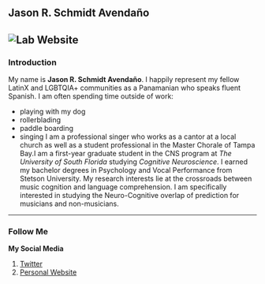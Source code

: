 ## Jason R. Schmidt Avendaño
![Lab Website](https://cdn.aarp.net/content/dam/aarp/travel/tips/2020/12/1140-las-vegas-sign.jpg)
---
### Introduction
My name is **Jason R. Schmidt Avendaño**. I happily represent my fellow LatinX and LGBTQIA+ communities as a Panamanian who speaks fluent Spanish. I am often spending time outside of work: 
  * playing with my dog
  * rollerblading
  * paddle boarding
  * singing
I am a professional singer who works as a cantor at a local church as well as a student professional in the Master Chorale of Tampa Bay.I am a first-year graduate student in the CNS program at *The University of South Florida* studying *Cognitive Neuroscience*. I earned my bachelor degrees in Psychology and Vocal Performance from Stetson University. My research interests lie at the crossroads between music cognition and language comprehension. I am specifically interested in studying the Neuro-Cognitive overlap of prediction for musicians and non-musicians.
--- 
### Follow Me
**My Social Media** 
1. [Twitter](https://www.https://twitter.com/_jasonschmidt?lang=en)
2. [Personal Website](https://www.https://https://jasonschmidt6.wixsite.com/jason/about)
